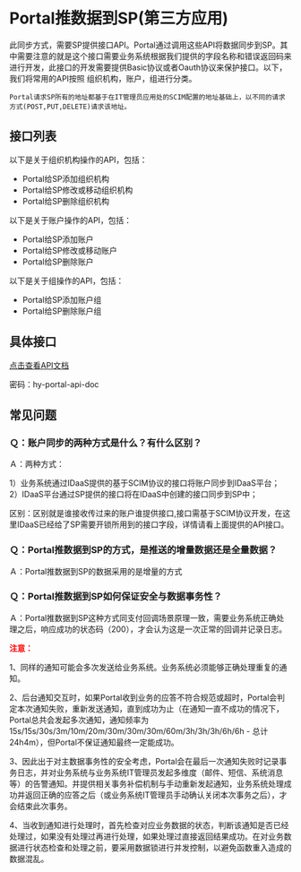 # Portal推数据到SP(第三方应用)
此同步方式，需要SP提供接口API。Portal通过调用这些API将数据同步到SP。其中需要注意的就是这个接口需要业务系统根据我们提供的字段名称和错误返回码来进行开发，此接口的开发需要提供Basic协议或者Oauth协议来保护接口。以下，我们将常用的API按照 组织机构，账户，组进行分类。

`Portal请求SP所有的地址都基于在IT管理员应用处的SCIM配置的地址基础上，以不同的请求方式(POST,PUT,DELETE)请求该地址。`

## 接口列表
以下是关于组织机构操作的API，包括：
- Portal给SP添加组织机构
- Portal给SP修改或移动组织机构
- Portal给SP删除组织机构

以下是关于账户操作的API，包括：

- Portal给SP添加账户
- Portal给SP修改或移动账户
- Portal给SP删除账户

以下是关于组操作的API，包括：

- Portal给SP添加账户组
- Portal给SP删除账户组

## 具体接口
[点击查看API文档](https://apizza.net/pro/#/project/e8f5d608348d74235241bf1fba6fc69b/browse)

密码：hy-portal-api-doc

## 常见问题
### Ｑ：账户同步的两种方式是什么？有什么区别？

Ａ：两种方式：

1）业务系统通过IDaaS提供的基于SCIM协议的接口将账户同步到IDaaS平台；<br>
2）IDaaS平台通过SP提供的接口将在IDaaS中创建的接口同步到SP中；

区别：区别就是谁接收传过来的账户谁提供接口,接口需基于SCIM协议开发，在这里IDaaS已经给了SP需要开锁所用到的接口字段，详情请看上面提供的API接口。

### Ｑ：Portal推数据到SP的方式，是推送的增量数据还是全量数据？

Ａ：Portal推数据到SP的数据采用的是增量的方式

### Ｑ：Portal推数据到SP如何保证安全与数据事务性？

Ａ：Portal推数据到SP这种方式同支付回调场景原理一致，需要业务系统正确处理之后，响应成功的状态码（200），才会认为这是一次正常的回调并记录日志。

<font color=red>**注意：**</font>

1、同样的通知可能会多次发送给业务系统。业务系统必须能够正确处理重复的通知。

2、后台通知交互时，如果Portal收到业务的应答不符合规范或超时，Portal会判定本次通知失败，重新发送通知，直到成功为止（在通知一直不成功的情况下，Portal总共会发起多次通知，通知频率为15s/15s/30s/3m/10m/20m/30m/30m/30m/60m/3h/3h/3h/6h/6h - 总计 24h4m），但Portal不保证通知最终一定能成功。

3、因此出于对主数据事务性的安全考虑，Portal会在最后一次通知失败时记录事务日志，并对业务系统与业务系统IT管理员发起多维度（邮件、短信、系统消息等）的告警通知。并提供相关事务补偿机制与手动重新发起通知，业务系统处理成功并返回正确的应答之后（或业务系统IT管理员手动确认关闭本次事务之后），才会结束此次事务。

4、当收到通知进行处理时，首先检查对应业务数据的状态，判断该通知是否已经处理过，如果没有处理过再进行处理，如果处理过直接返回结果成功。在对业务数据进行状态检查和处理之前，要采用数据锁进行并发控制，以避免函数重入造成的数据混乱。